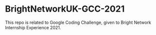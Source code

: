 # BrightNetworkUK-GCC-2021
This repo is related to Google Coding Challenge, given to Bright Network Internship Experience 2021.
